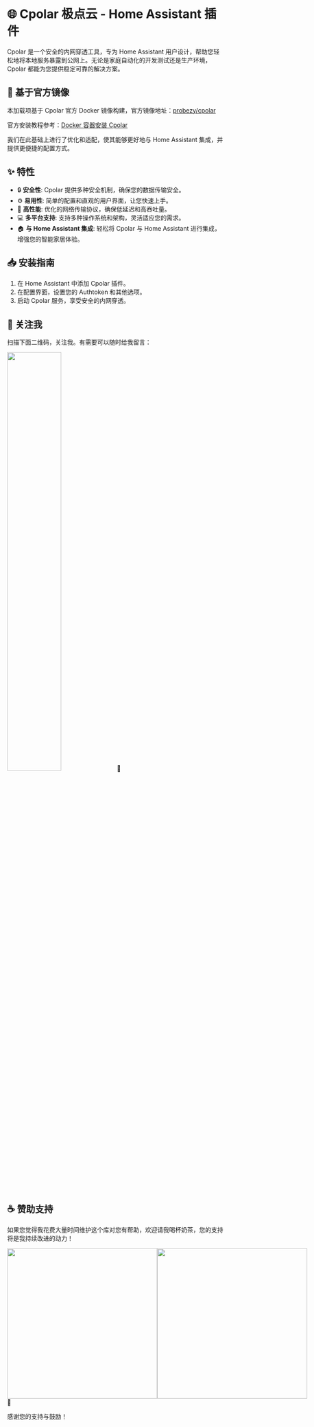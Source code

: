 # 🌐 Cpolar 极点云 - Home Assistant 插件

Cpolar 是一个安全的内网穿透工具，专为 Home Assistant 用户设计，帮助您轻松地将本地服务暴露到公网上。无论是家庭自动化的开发测试还是生产环境，Cpolar 都能为您提供稳定可靠的解决方案。

## 🐳 基于官方镜像

本加载项基于 Cpolar 官方 Docker 镜像构建，官方镜像地址：[probezy/cpolar](https://hub.docker.com/r/probezy/cpolar)

官方安装教程参考：[Docker 容器安装 Cpolar](https://www.cpolar.com/blog/docker-container-installation-cpolar)

我们在此基础上进行了优化和适配，使其能够更好地与 Home Assistant 集成，并提供更便捷的配置方式。


## ✨ 特性

- 🔒 **安全性**: Cpolar 提供多种安全机制，确保您的数据传输安全。
- ⚙️ **易用性**: 简单的配置和直观的用户界面，让您快速上手。
- 🚀 **高性能**: 优化的网络传输协议，确保低延迟和高吞吐量。
- 💻 **多平台支持**: 支持多种操作系统和架构，灵活适应您的需求。
- 🏠 **与 Home Assistant 集成**: 轻松将 Cpolar 与 Home Assistant 进行集成，增强您的智能家居体验。

## 📥 安装指南

1. 在 Home Assistant 中添加 Cpolar 插件。
2. 在配置界面，设置您的 Authtoken 和其他选项。
3. 启动 Cpolar 服务，享受安全的内网穿透。



## 📱 关注我

扫描下面二维码，关注我。有需要可以随时给我留言：

<img src="https://gitee.com/desmond_GT/hassio-addons/raw/main/WeChat_QRCode.png" width="50%" /> 📲

## ☕ 赞助支持

如果您觉得我花费大量时间维护这个库对您有帮助，欢迎请我喝杯奶茶，您的支持将是我持续改进的动力！

<div style="display: flex; justify-content: space-between;">
  <img src="https://gitee.com/desmond_GT/hassio-addons/raw/main/1_readme/Ali_Pay.jpg" height="350px" />
  <img src="https://gitee.com/desmond_GT/hassio-addons/raw/main/1_readme/WeChat_Pay.jpg" height="350px" />
</div> 💖

感谢您的支持与鼓励！